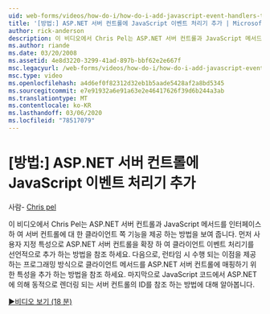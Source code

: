 ```yaml
---
uid: web-forms/videos/how-do-i/how-do-i-add-javascript-event-handlers-to-aspnet-server-controls
title: '[방법:] ASP.NET 서버 컨트롤에 JavaScript 이벤트 처리기 추가 | Microsoft Docs'
author: rick-anderson
description: 이 비디오에서 Chris Pel는 ASP.NET 서버 컨트롤과 JavaScript 메서드를 인터페이스 하 여 서버에 대 한 클라이언트 쪽 기능을 제공 하는 방법을 보여 줍니다.
ms.author: riande
ms.date: 03/20/2008
ms.assetid: 4e8d3220-3299-41ad-897b-bbf62e2e667f
msc.legacyurl: /web-forms/videos/how-do-i/how-do-i-add-javascript-event-handlers-to-aspnet-server-controls
msc.type: video
ms.openlocfilehash: a4d6ef0f82312d32eb1b5aade5428af2a8bd5345
ms.sourcegitcommit: e7e91932a6e91a63e2e46417626f39d6b244a3ab
ms.translationtype: MT
ms.contentlocale: ko-KR
ms.lasthandoff: 03/06/2020
ms.locfileid: "78517079"
---
```

# <a name="how-do-i-add-javascript-event-handlers-to-aspnet-server-controls"></a>[방법:] ASP.NET 서버 컨트롤에 JavaScript 이벤트 처리기 추가

사람- [Chris pel](https://twitter.com/chrispels)

이 비디오에서 Chris Pel는 ASP.NET 서버 컨트롤과 JavaScript 메서드를 인터페이스 하 여 서버 컨트롤에 대 한 클라이언트 쪽 기능을 제공 하는 방법을 보여 줍니다. 먼저 사용자 지정 특성으로 ASP.NET 서버 컨트롤을 확장 하 여 클라이언트 이벤트 처리기를 선언적으로 추가 하는 방법을 참조 하세요. 다음으로, 런타임 시 수행 되는 이점을 제공 하는 프로그래밍 방식으로 클라이언트 메서드를 ASP.NET 서버 컨트롤에 매핑하기 위한 특성을 추가 하는 방법을 참조 하세요. 마지막으로 JavaScript 코드에서 ASP.NET에 의해 동적으로 렌더링 되는 서버 컨트롤의 ID를 참조 하는 방법에 대해 알아봅니다.

[&#9654;비디오 보기 (18 분)](https://channel9.msdn.com/Blogs/ASP-NET-Site-Videos/how-do-i-add-javascript-event-handlers-to-aspnet-server-controls)
